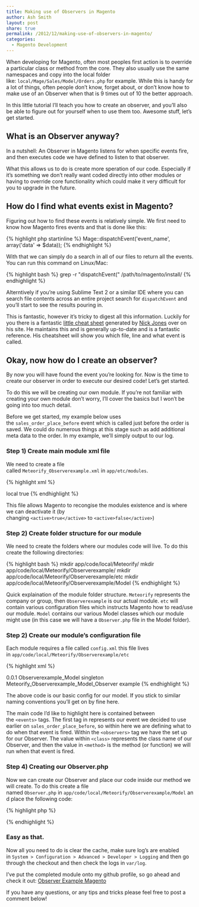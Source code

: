 ```yaml
---
title: Making use of Observers in Magento
author: Ash Smith
layout: post
share: true
permalink: /2012/12/making-use-of-observers-in-magento/
categories:
  - Magento Development
---
```

When developing for Magento, often most peoples first action is to override a particular class or method from the core. They also usually use the same namespaces and copy into the local folder like: `local/Mage/Sales/Model/Orders.php` for example. While this is handy for a lot of things, often people don&#8217;t know, forget about, or don&#8217;t know how to make use of an Observer when that is 9 times out of 10 the better approach.

In this little tutorial I&#8217;ll teach you how to create an observer, and you&#8217;ll also be able to figure out for yourself when to use them too. Awesome stuff, let&#8217;s get started.

## What is an Observer anyway?

In a nutshell: An Observer in Magento listens for when specific events fire, and then executes code we have defined to listen to that observer.

What this allows us to do is create more speration of our code. Especially if it&#8217;s something we don&#8217;t really want coded directly into other modules or having to override core functionality which could make it very difficult for you to upgrade in the future.

## How do I find what events exist in Magento?

Figuring out how to find these events is relatively simple. We first need to know how Magento fires events and that is done like this:

{% highlight php startinline %}
Mage::dispatchEvent('event_name', array('data' => $data));
{% endhighlight %}

With that we can simply do a search in all of our files to return all the events. You can run this command on Linux/Mac:

{% highlight bash %}
grep -r "dispatchEvent(" /path/to/magento/install/
{% endhighlight %}

Alterntively if you&#8217;re using Sublime Text 2 or a similar IDE where you can search file contents across an entire project search for `dispatchEvent` and you&#8217;ll start to see the results pouring in.

This is fantastic, however it&#8217;s tricky to digest all this information. Luckily for you there is a fantastic [little cheat sheet][1] generated by [Nick Jones][2] over on his site. He maintains this and is generally up-to-date and is a fantastic reference. His cheatsheet will show you which file, line and what event is called.

## Okay, now how do I create an observer?

By now you will have found the event you&#8217;re looking for. Now is the time to create our observer in order to execute our desired code! Let&#8217;s get started.

To do this we will be creating our own module. If you&#8217;re not familiar with creating your own module don&#8217;t worry, I&#8217;ll cover the basics but I won&#8217;t be going into too much detail.

Before we get started, my example below uses the `sales_order_place_before` event which is called just before the order is saved. We could do numerous things at this stage such as add additional meta data to the order. In my example, we&#8217;ll simply output to our log.

### Step 1) Create main module xml file

We need to create a file called `Meteorify_Observerexample.xml` in `app/etc/modules`.

{% highlight xml %}
<?xml version="1.0"?>
<config>
    <modules>
        <Meteorify_Observerexample>
            <codePool>local</codePool>
            <active>true</active>
        </Meteorify_Observerexample>
    </modules>
</config>
{% endhighlight %}

This file allows Magento to recongise the modules existence and is where we can deactivate it (by changing `<active>true</active>` to `<active>false</active>`)

### Step 2) Create folder structure for our module

We need to create the folders where our modules code will live. To do this create the following directories:

{% highlight bash %}
mkdir app/code/local/Meteorify/
mkdir app/code/local/Meteorify/Observerexample/
mkdir app/code/local/Meteorify/Observerexample/etc
mkdir app/code/local/Meteorify/Observerexample/Model
{% endhighlight %}

Quick explaination of the module folder structure. `Meteorify` represents the company or group, then `Observerexample` is our actual module. `etc` will contain various configuration files which instructs Magento how to read/use our module. `Model` contains our various Model classes which our module might use (in this case we will have a `Observer.php` file in the Model folder).

### Step 2) Create our module&#8217;s configuration file

Each module requires a file called `config.xml` this file lives in `app/code/local/Meteorify/Observerexample/etc`

{% highlight xml %}
<?xml version="1.0"?>
<config>
    <modules>
        <Meteorify_Observerexample>
            <version>0.0.1</version>
        </Meteorify_Observerexample>
    </modules>
    <global>
        <models>
            <meteorifyobserverexample>
                <class>Observerexample_Model</class>
            </meteorifyobserverexample>
        </models>
        <events>
            <sales_order_place_before>
                <observers>
                    <meteorify_observerexample_model_observer>
                        <type>singleton</type>
                        <class>Meteorify_Observerexample_Model_Observer</class>
                        <method>example</method>
                    </meteorify_observerexample_model_observer>
                </observers>
            </sales_order_place_before> 
        </events>
    </global>
</config>
{% endhighlight %}

The above code is our basic config for our model. If you stick to similar naming conventions you&#8217;ll get on by fine here.

The main code I&#8217;d like to highlight here is contained between the `<events>` tags. The first tag in represents our event we decided to use earlier on `sales_order_place_before`, so within here we are defining what to do when that event is fired. Within the `<observers>` tag we have the set up for our Observer. The value within `<class>` represents the class name of our Observer, and then the value in `<method>` is the method (or function) we will run when that event is fired.

### Step 4) Creating our Observer.php

Now we can create our Observer and place our code inside our method we will create. To do this create a file named `Observer.php` in `app/code/local/Meteorify/Observerexample/Model` and place the following code:

{% highlight php %}
<?php
class Meteorify_Observerexample_Model_Observer {

    public function example($observer) {
        //$observer contains data passed from when the event was triggered.
        //You can use this data to manipulate the order data before it's saved.
        //Uncomment the line below to log what is contained here:
        //Mage::log($observer);

        Mage::log('We just made an Observer!');
    }

}
?>
{% endhighlight %}

### Easy as that.

Now all you need to do is clear the cache, make sure log&#8217;s are enabled in `System > Configuration > Advanced > Developer > Logging` and then go through the checkout and then check the logs in `var/log`.

I&#8217;ve put the completed module onto my github profile, so go ahead and check it out: [Observer Example Magento][3]

If you have any questions, or any tips and tricks please feel free to post a comment below!

 [1]: http://www.nicksays.co.uk/magento_events_cheat_sheet/
 [2]: http://www.nicksays.co.uk/
 [3]: https://github.com/ashsmith/Observer-Example-Magento
